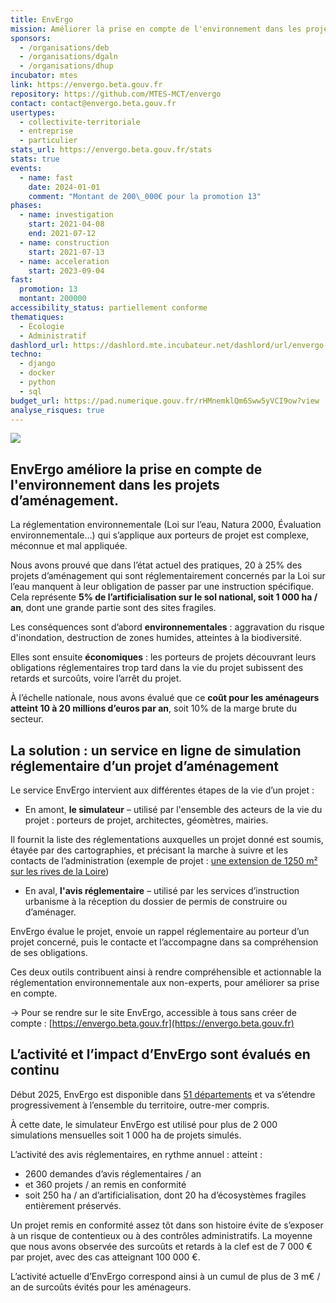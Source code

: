```yaml
---
title: EnvErgo
mission: Améliorer la prise en compte de l'environnement dans les projets d'aménagement
sponsors:
  - /organisations/deb
  - /organisations/dgaln
  - /organisations/dhup
incubator: mtes
link: https://envergo.beta.gouv.fr
repository: https://github.com/MTES-MCT/envergo
contact: contact@envergo.beta.gouv.fr
usertypes:
  - collectivite-territoriale
  - entreprise
  - particulier
stats_url: https://envergo.beta.gouv.fr/stats
stats: true
events:
  - name: fast
    date: 2024-01-01
    comment: "Montant de 200\_000€ pour la promotion 13"
phases:
  - name: investigation
    start: 2021-04-08
    end: 2021-07-12
  - name: construction
    start: 2021-07-13
  - name: acceleration
    start: 2023-09-04
fast:
  promotion: 13
  montant: 200000
accessibility_status: partiellement conforme
thematiques:
  - Écologie
  - Administratif
dashlord_url: https://dashlord.mte.incubateur.net/dashlord/url/envergo-beta-gouv-fr/
techno:
  - django
  - docker
  - python
  - sql
budget_url: https://pad.numerique.gouv.fr/rHMnemklQm6Sww5yVCI9ow?view
analyse_risques: true
---
```

![](/img/netlifycms/envergo.jpg)

## EnvErgo améliore la prise en compte de l'environnement dans les projets d’aménagement.

La réglementation environnementale (Loi sur l’eau, Natura 2000, Évaluation environnementale…) qui s’applique aux porteurs de projet est complexe, méconnue et mal appliquée.

Nous avons prouvé que dans l’état actuel des pratiques, 20 à 25% des projets d’aménagement qui sont réglementairement concernés par la Loi sur l’eau manquent à leur obligation de passer par une instruction spécifique. Cela représente **5% de l’artificialisation sur le sol national, soit 1 000 ha / an**, dont une grande partie sont des sites fragiles.

Les conséquences sont d’abord **environnementales** : aggravation du risque d'inondation, destruction de zones humides, atteintes à la biodiversité. 

Elles sont ensuite **économiques** : les porteurs de projets découvrant leurs obligations réglementaires trop tard dans la vie du projet subissent des retards et surcoûts, voire l’arrêt du projet. 

À l’échelle nationale, nous avons évalué que ce **coût pour les aménageurs atteint 10 à 20 millions d’euros par an**, soit 10% de la marge brute du secteur.


## La solution : un service en ligne de simulation réglementaire d’un projet d’aménagement

Le service EnvErgo intervient aux différentes étapes de la vie d’un projet :

* En amont, **le simulateur** – utilisé par l'ensemble des acteurs de la vie du projet : porteurs de projet, architectes, géomètres, mairies.

Il fournit la liste des réglementations auxquelles un projet donné est soumis, étayée par des cartographies, et précisant la marche à suivre et les contacts de l’administration (exemple de projet : [une extension de 1250 m² sur les rives de la Loire](https://envergo.beta.gouv.fr/simulateur/resultat/?created_surface=1250&final_surface=2250&lng=-1.83425&lat=47.20490&autorisation_urba=pc))

* En aval, **l'avis réglementaire** – utilisé par les services d’instruction urbanisme à la réception du dossier de permis de construire ou d’aménager.

EnvErgo évalue le projet, envoie un rappel réglementaire au porteur d’un projet concerné, puis le contacte et l’accompagne dans sa compréhension de ses obligations.

Ces deux outils contribuent ainsi à rendre compréhensible et actionnable la réglementation environnementale aux non-experts, pour améliorer sa prise en compte.

→ Pour se rendre sur le site EnvErgo, accessible à tous sans créer de compte : [https://envergo.beta.gouv.fr](https://envergo.beta.gouv.fr)

## L’activité et l’impact d’EnvErgo sont évalués en continu

Début 2025, EnvErgo est disponible dans [51 départements](https://envergo.beta.gouv.fr/foire-aux-questions/departments-disponibles/) et va s’étendre progressivement à l’ensemble du territoire, outre-mer compris.

À cette date, le simulateur EnvErgo est utilisé pour plus de 2 000 simulations mensuelles soit 1 000 ha de projets simulés.

L’activité des avis réglementaires, en rythme annuel :
atteint :
- 2600 demandes d’avis réglementaires / an
- et 360 projets / an remis en conformité
- soit 250 ha / an d’artificialisation, dont 20 ha d’écosystèmes fragiles entièrement préservés.

Un projet remis en conformité assez tôt dans son histoire évite de s’exposer à un risque de contentieux ou à des contrôles administratifs. La moyenne que nous avons observée des surcoûts et retards à la clef est de 7 000 € par projet, avec des cas atteignant 100 000 €.

L’activité actuelle d’EnvErgo correspond ainsi à un cumul de plus de 3 m€ / an de surcoûts évités pour les aménageurs.